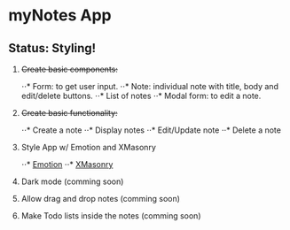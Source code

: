 # myNotes App

## Status: Styling!

1. ~~Create basic components:~~

   ⋅⋅* Form: to get user input.
   ⋅⋅* Note: individual note with title, body and edit/delete buttons.
   ⋅⋅* List of notes
   ⋅⋅* Modal form: to edit a note.

2. ~~Create basic functionality:~~

   ⋅⋅* Create a note
   ⋅⋅* Display notes
   ⋅⋅* Edit/Update note
   ⋅⋅* Delete a note

3. Style App w/ Emotion and XMasonry

   ⋅⋅* [Emotion](https://github.com/emotion-js/emotion)
   ⋅⋅* [XMasonry](https://github.com/ZitRos/react-xmasonry)

4. Dark mode (comming soon)

5. Allow drag and drop notes (comming soon)

6. Make Todo lists inside the notes (comming soon)
